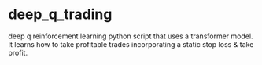 # deep_q_trading
deep q reinforcement learning python script that uses a transformer model. It learns how to take profitable trades incorporating a static stop loss &amp; take profit.
